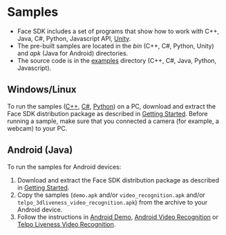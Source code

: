 # Samples

* Face SDK includes a set of programs that show how to work with C++, Java, C#, Python, Javascript API, [Unity](/doc/en/samples/unity/README.md).  
* The pre-built samples are located in the *bin* (C++, C#, Python, Unity) and *apk* (Java for Android) directories.  
* The source code is in the [examples](/examples) directory (C++, C#, Java, Python, Javascript).

## Windows/Linux

To run the samples ([C++](cpp), [C#](csharp), [Python](python)) on a PC, download and extract the Face SDK distribution package as described in [Getting Started](/README.md#getting-started). Before running a sample, make sure that you connected a camera (for example, a webcam) to your PC.

## Android (Java)

To run the samples for Android devices:

1. Download and extract the Face SDK distribution package as described in [Getting Started](/README.md#getting-started).
2. Copy the samples (`demo.apk` and/or `video_recognition.apk` and/or `telpo_3dliveness_video_recognition.apk`) from the archive to your Android device.
3. Follow the instructions in [Android Demo](java/demo.md), [Android Video Recognition](java/video_recognition_demo.md) or [Telpo Liveness Video Recognition](java/telpo_3dliveness_video_recognition.md).